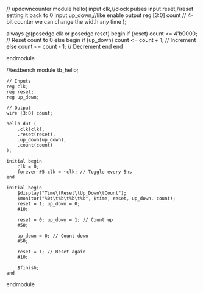 // updowncounter
module hello(
    input clk,//clock pulses
    input reset,//reset setting it back to 0
    input up_down,//like enable
    output reg [3:0] count // 4-bit counter we can change the width  any time
);

always @(posedge clk or posedge reset) begin
    if (reset)
        count <= 4'b0000; // Reset count to 0
    else begin
        if (up_down)
            count <= count + 1; // Increment
        else
            count <= count - 1; // Decrement
    end
end

endmodule


//testbench
module tb_hello;

    // Inputs
    reg clk;
    reg reset;
    reg up_down;

    // Output
    wire [3:0] count;

    hello dut (
        .clk(clk),
        .reset(reset),
        .up_down(up_down),
        .count(count)
    );

    initial begin
        clk = 0;
        forever #5 clk = ~clk; // Toggle every 5ns
    end

    initial begin
        $display("Time\tReset\tUp_Down\tCount");
        $monitor("%0t\t%b\t%b\t%b", $time, reset, up_down, count);
        reset = 1; up_down = 0;
        #10;

        reset = 0; up_down = 1; // Count up
        #50;

        up_down = 0; // Count down
        #50;

        reset = 1; // Reset again
        #10;

        $finish;
    end

endmodule
